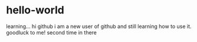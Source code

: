 # hello-world
learning...
hi github
i am a new user of github and still learning how to use it.
goodluck to me!
second time in there
